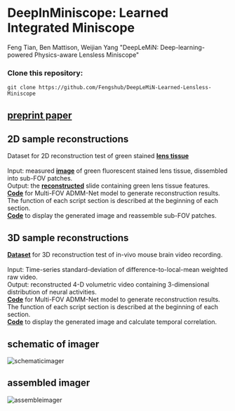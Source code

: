 # DeepInMiniscope: Learned Integrated Miniscope
Feng Tian, Ben Mattison, Weijian Yang "DeepLeMiN: Deep-learning-powered Physics-aware Lensless Miniscope"
### Clone this repository:
```
git clone https://github.com/Fengshub/DeepLeMiN-Learned-Lensless-Miniscope
```

## [preprint paper](https://www.biorxiv.org/content/10.1101/2024.05.03.592471v1)

## 2D sample reconstructions
Dataset for 2D reconstruction test of green stained [**lens tissue**](https://drive.google.com/drive/folders/1lsAjVdHU8wLL1I7Y60G6kH1KkP-dSooJ?usp=drive_link) <br /><br />
Input: measured [**image**](https://drive.google.com/drive/folders/1lsAjVdHU8wLL1I7Y60G6kH1KkP-dSooJ?usp=drive_link) of green fluorescent stained lens tissue, dissembled into sub-FOV patches.<br />
Output: the [**reconstructed**](https://drive.google.com/file/d/1rXcDQbROTnVweovR2DKKLYlkijlpa-Bk/view?usp=drive_link) slide containing green lens tissue features.<br />
[**Code**](https://github.com/Fengshub/DeepLeMiN_private/blob/main/2D%20reconstructions_Lenstissue/2D_lenstissue.py) for Multi-FOV ADMM-Net model to generate reconstruction results. The function of each script section is described at the beginning of each section.<br />
[**Code**](https://github.com/Fengshub/DeepLeMiN_private/blob/main/2D%20reconstructions_Lenstissue/2D_lenstissue.m) to display the generated image and reassemble sub-FOV patches.<br />

## 3D sample reconstructions
[**Dataset**](https://drive.google.com/drive/folders/1Zejm5FODAm7GRUgAYJpx1vZBarTAVnNT?usp=drive_link) for 3D reconstruction test of in-vivo mouse brain video recording.<br /><br />
Input: Time-series standard-deviation of difference-to-local-mean weighted raw video.<br />
Output: reconstructed 4-D volumetric video containing 3-dimensional distribution of neural activities.<br />
[**Code**](https://github.com/Fengshub/DeepLeMiN_private/blob/main/3D%20reconstructions_mouse/3D%20mouse.py) for Multi-FOV ADMM-Net model to generate reconstruction results. The function of each script section is described at the beginning of each section.<br />
[**Code**](https://github.com/Fengshub/DeepLeMiN_private/blob/main/3D%20reconstructions_mouse/3D%20mouse.m) to display the generated image and calculate temporal correlation.<br />

## schematic of imager
![schematicimager](https://github.com/Fengshub/3D-Microscope/blob/main/imgs/schematicimager.PNG)
## assembled imager
![assembleimager](https://github.com/Fengshub/DeepLeMiN-Learned-Lensless-Miniscope/blob/main/imgs/assembleimager.jpg)

